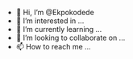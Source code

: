 - 👋 Hi, I’m @Ekpokodede
- 👀 I’m interested in ...
- 🌱 I’m currently learning ...
- 💞️ I’m looking to collaborate on ...
- 📫 How to reach me ...

<!---
Ekpokodede/Ekpokodede is a ✨ special ✨ repository because its `README.md` (this file) appears on your GitHub profile.
You can click the Preview link to take a look at your changes.
--->
